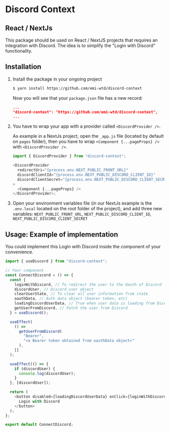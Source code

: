 # Discord Context

## React / NextJs

This package should be used on React / NextJS projects that requires an integration with Discord. The idea is to simplify the "Login with Discord" functionality.

## Installation

1. Install the package in your ongoing project
   ```bash
   $ yarn install https://github.com/emi-wtd/discord-context
   ```
   Now you will see that your `package.json` file has a new record:
   ```json
   ...
   "discord-context": "https://github.com/emi-wtd/discord-context",
   ...
   ```
2. You have to wrap your app with a provider called `<DiscordProvider />`.

   As example in a NextJs project, open the `_app.js` file (located by default on `pages` folder), then you have to wrap `<Component {...pageProps} />` with `<DiscordProvider />`.

   ```js
   import { DiscordProvider } from "discord-context";

   <DiscordProvider
     redirectUri="{process.env.NEXT_PUBLIC_FRONT_URL}"
     discordClientId="{process.env.NEXT_PUBLIC_DISCORD_CLIENT_ID}"
     discordClientSecret="{process.env.NEXT_PUBLIC_DISCORD_CLIENT_SECRET}"
   >
     <Component {...pageProps} />
   </DiscordProvider>;
   ```

3. Open your environment variables file (in our NextJs example is the `.env.local` located on the root folder of the project), and add three new variables: `NEXT_PUBLIC_FRONT_URL`, `NEXT_PUBLIC_DISCORD_CLIENT_ID`, `NEXT_PUBLIC_DISCORD_CLIENT_SECRET`

## Usage: Example of implementation

You could implement this Login with Discord inside the component of your convenience.

```js
import { useDiscord } from "discord-context";

// Your component
const ConnectDiscord = () => {
  const {
    loginWithDiscord, // To redirect the user to the Oauth of Discord
    discordUser, // Discord user object
    clearUserState, // To clear all user information from state
    oauthData, // Auth data object (bearer token, etc)
    loadingDiscordUserData, // True when user data is loading from Discord
    getUserFromDiscord, // Fetch the user from Discord
  } = useDiscord();

  useEffect(
    () =>
      getUserFromDiscord(
        "Bearer",
        "<a Bearer token obtained from oauthData object>"
      ),
    []
  );

  useEffect(() => {
    if (discordUser) {
      console.log(discordUser);
    }
  }, [discordUser]);

  return (
    <button disabled={loadingDiscordUserData} onClick={loginWithDiscord}>
      Login with Discord
    </button>
  );
};

export default ConnectDiscord;
```
